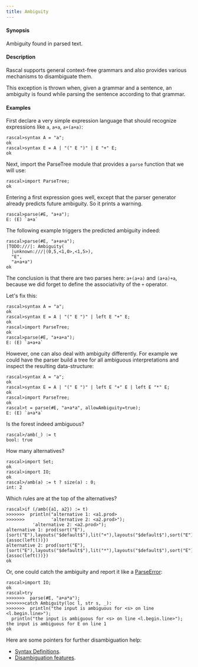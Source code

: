 ```yaml
---
title: Ambiguity
---
```


#### Synopsis

Ambiguity found in parsed text. 

#### Description

Rascal supports general context-free grammars and also provides
various mechanisms to disambiguate them.

This exception is thrown when, given a grammar and a sentence,
an ambiguity is found while parsing the sentence according to that grammar.

#### Examples

First declare a very simple expression language that should
recognize expressions like `a`, `a+a`, `a+(a+a)`:

```rascal-shell 
rascal>syntax A = "a";
ok
rascal>syntax E = A | "(" E ")" | E "+" E;
ok
```
Next, import the ParseTree module that provides a `parse` function that we will use:

```rascal-shell ,continue
rascal>import ParseTree;
ok
```
Entering a first expression goes well, except that the parser generator already predicts future ambiguity. So it prints a warning.

```rascal-shell -error,continue
rascal>parse(#E, "a+a");
E: (E) `a+a`
```

The following example triggers the predicted ambiguity indeed:


```rascal-shell ,continue,errors
rascal>parse(#E, "a+a+a");
|TODO:///|: Ambiguity(
  |unknown:///|(0,5,<1,0>,<1,5>),
  "E",
  "a+a+a")
ok
```
The conclusion is that there are two parses here: `a+(a+a)` and `(a+a)+a`, 
because we did forget to define the associativity of the `+` operator.

Let's fix this:


```rascal-shell ,errors
rascal>syntax A = "a";
ok
rascal>syntax E = A | "(" E ")" | left E "+" E;
ok
rascal>import ParseTree;
ok
rascal>parse(#E, "a+a+a");
E: (E) `a+a+a`
```

However, one can also deal with ambiguity differently. For example we could have the parser build a tree
for all ambiguous interpretations and inspect the resulting data-structure:


```rascal-shell ,errors
rascal>syntax A = "a";
ok
rascal>syntax E = A | "(" E ")" | left E "+" E | left E "*" E;
ok
rascal>import ParseTree;
ok
rascal>t = parse(#E, "a+a*a", allowAmbiguity=true);
E: (E) `a+a*a`
```
Is the forest indeed ambiguous?
```rascal-shell
rascal>/amb(_) := t
bool: true
```
How many alternatives?
```rascal-shell
rascal>import Set;
ok
rascal>import IO;
ok
rascal>/amb(a) := t ? size(a) : 0; 
int: 2
```
Which rules are at the top of the alternatives?
```rascal-shell
rascal>if (/amb({a1, a2}) := t) 
>>>>>>>  println("alternative 1: <a1.prod>
>>>>>>>          'alternative 2: <a2.prod>");
          'alternative 2: <a2.prod>");
alternative 1: prod(sort("E"),[sort("E"),layouts("$default$"),lit("+"),layouts("$default$"),sort("E")],{assoc(left())})
alternative 2: prod(sort("E"),[sort("E"),layouts("$default$"),lit("*"),layouts("$default$"),sort("E")],{assoc(left())})
ok
```

Or, one could catch the ambiguity and report it like a [ParseError](../../../RunTimeErrors/RuntimeExceptions/ParseError/index.md):


```rascal-shell ,continue
rascal>import IO;
ok
rascal>try 
>>>>>>>  parse(#E, "a+a*a");
>>>>>>>catch Ambiguity(loc l, str s, _): 
>>>>>>>  println("the input is ambiguous for <s> on line <l.begin.line>");
  println("the input is ambiguous for <s> on line <l.begin.line>");
the input is ambiguous for E on line 1
ok
```

Here are some pointers for further disambiguation help:

* [Syntax Definitions](../../../Rascal/Declarations/SyntaxDefinition/index.md).
* [Disambiguation features](../../../Rascal/Declarations/SyntaxDefinition/Disambiguation/index.md).

